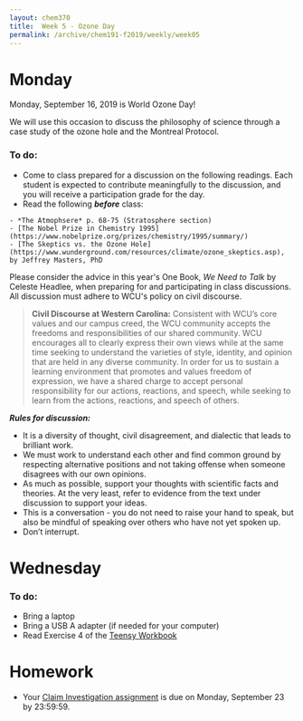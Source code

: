 ```yaml
---
layout: chem370
title:  Week 5 - Ozone Day
permalink: /archive/chem191-f2019/weekly/week05
---
```


# Monday

Monday, September 16, 2019 is World Ozone Day!  

We will use this occasion to discuss the philosophy of science through a case study of the ozone hole and the Montreal Protocol.  

### To do:
- Come to class prepared for a discussion on the following readings.  Each student is expected to contribute meaningfully to the discussion, and you will receive a participation grade for the day.
- Read the following ***before*** class:  
<!-- - [Reflections on the ozone hole](https://www.nature.com/articles/465034a.pdf), by Jonathan Shanklin [PDF] -->

    - *The Atmophsere* p. 68-75 (Stratosphere section)
    - [The Nobel Prize in Chemistry 1995](https://www.nobelprize.org/prizes/chemistry/1995/summary/)
    - [The Skeptics vs. the Ozone Hole](https://www.wunderground.com/resources/climate/ozone_skeptics.asp), by Jeffrey Masters, PhD

Please consider the advice in this year's One Book, *We Need to Talk* by Celeste Headlee, when preparing for and participating in class discussions.  All discussion must adhere to WCU's policy on civil discourse.

> **Civil Discourse at Western Carolina:** Consistent with WCU’s core values and our campus creed, the WCU community accepts the freedoms and responsibilities of our shared community. WCU encourages all to clearly express their own views while at the same time seeking to understand the varieties of style, identity, and opinion that are held in any diverse community. In order for us to sustain a learning environment that promotes and values freedom of expression, we have a shared charge to accept personal responsibility for our actions, reactions, and speech, while seeking to learn from the actions, reactions, and speech of others.

***Rules for discussion:***
- It is a diversity of thought, civil disagreement, and dialectic that leads to brilliant work.
- We must work to understand each other and find common ground by respecting alternative positions and not taking offense when someone disagrees with our own opinions.
- As much as possible, support your thoughts with scientific facts and theories.  At the very least, refer to evidence from the text under discussion to support your ideas.
- This is a conversation - you do not need to raise your hand to speak, but also be mindful of speaking over others who have not yet spoken up.
- Don’t interrupt.


# Wednesday

### To do:
- Bring a laptop
- Bring a USB A adapter (if needed for your computer)
- Read Exercise 4 of the [Teensy Workbook](https://archive/chem191-f2019.github.io/workbook)

# Homework

- Your [Claim Investigation assignment](https://alphonse.github.io/archive/chem191-f2019/assignments/claim-investigation) is due on Monday, September 23 by 23:59:59.
